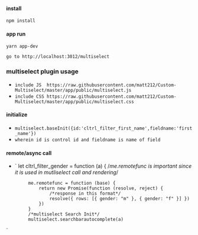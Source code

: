 #### install ####
`npm install`

#### app run ####
`yarn app-dev`

`go to http://localhost:3012/multiselect`



### multiselect plugin usage ###

- `include JS  https://raw.githubusercontent.com/matt212/Custom-Multiselect/master/app/public/multiselect.js`
- `include CSS https://raw.githubusercontent.com/matt212/Custom-Multiselect/master/app/public/multiselect.css`

#### initialize ###
- `multiselect.baseInit({id:'cltrl_filter_first_name',fieldname:'first_name'})`
- `wherein id is control id and fieldname is name of field `

#### remote/async call ###
-  `        let cltrl_filter_gender = function (a) {
            /*me.remotefunc is important since it is used in mutliselect call and rendering*/
        
            me.remotefunc = function (base) {
                return new Promise(function (resolve, reject) {
                    /*response in this format*/
                    resolve({ rows: [{ gender: "m" }, { gender: "f" }] })
                })
            }
            /*multiselect Search Init*/
            multiselect.searchbarautocomplete(a)
`